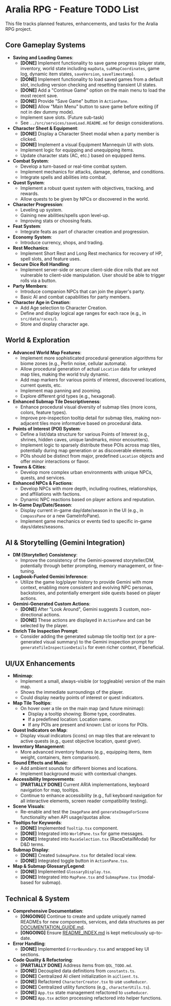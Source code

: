 
# Aralia RPG - Feature TODO List

This file tracks planned features, enhancements, and tasks for the Aralia RPG project.

## Core Gameplay Systems

*   **Saving and Loading Games**:
    *   **[DONE]** Implement functionality to save game progress (player state, inventory, world state including `mapData`, `subMapCoordinates`, game log, dynamic item states, `saveVersion`, `saveTimestamp`).
    *   **[DONE]** Implement functionality to load saved games from a default slot, including version checking and resetting transient UI states.
    *   **[DONE]** Add a "Continue Game" option on the main menu to load the most recent save.
    *   **[DONE]** Provide "Save Game" button in `ActionPane`.
    *   **[DONE]** Allow "Main Menu" button to save game before exiting (if not in dev dummy mode).
    *   Implement save slots. (Future sub-task)
    *   See `../src/services/saveLoad.README.md` for design considerations.
*   **Character Sheet & Equipment**:
    *   **[DONE]** Display a Character Sheet modal when a party member is clicked.
    *   **[DONE]** Implement a visual Equipment Mannequin UI with slots.
    *   Implement logic for equipping and unequipping items.
    *   Update character stats (AC, etc.) based on equipped items.
*   **Combat System**:
    *   Develop a turn-based or real-time combat system.
    *   Implement mechanics for attacks, damage, defense, and conditions.
    *   Integrate spells and abilities into combat.
*   **Quest System**:
    *   Implement a robust quest system with objectives, tracking, and rewards.
    *   Allow quests to be given by NPCs or discovered in the world.
*   **Character Progression**:
    *   Leveling up system.
    *   Gaining new abilities/spells upon level-up.
    *   Improving stats or choosing feats.
*   **Feat System**:
    *   Integrate feats as part of character creation and progression.
*   **Economy System**:
    *   Introduce currency, shops, and trading.
*   **Rest Mechanics**:
    *   Implement Short Rest and Long Rest mechanics for recovery of HP, spell slots, and feature uses.
*   **Secure Dice Roll Handling**:
    *   Implement server-side or secure client-side dice rolls that are not vulnerable to client-side manipulation. User should be able to trigger rolls via a button.
*   **Party Members**:
    *   Introduce companion NPCs that can join the player's party.
    *   Basic AI and combat capabilities for party members.
*   **Character Age in Creation**:
    *   Add Age selection to Character Creation.
    *   Define and display logical age ranges for each race (e.g., in `src/data/races/`).
    *   Store and display character age.

## World & Exploration

*   **Advanced World Map Features**:
    *   Implement more sophisticated procedural generation algorithms for biome zones (e.g., Perlin noise, cellular automata).
    *   Allow procedural generation of actual `Location` data for unkeyed map tiles, making the world truly dynamic.
    *   Add map markers for various points of interest, discovered locations, current quests, etc.
    *   Implement map panning and zooming.
    *   Explore different grid types (e.g., hexagonal).
*   **Enhanced Submap Tile Descriptiveness**:
    *   Enhance procedural visual diversity of submap tiles (more icons, colors, feature types).
    *   Improve pre-inspection tooltip detail for submap tiles, making non-adjacent tiles more informative based on procedural data.
*   **Points of Interest (POI) System**:
    *   Define a list/data structure for various Points of Interest (e.g., shrines, hidden caves, unique landmarks, minor encounters).
    *   Implement logic to sparsely distribute these POIs across map tiles, potentially during map generation or as discoverable elements.
    *   POIs should be distinct from major, predefined `Location` objects and offer minor interactions or flavor.
*   **Towns & Cities**:
    *   Develop more complex urban environments with unique NPCs, quests, and services.
*   **Enhanced NPCs & Factions**:
    *   Develop NPCs with more depth, including routines, relationships, and affiliations with factions.
    *   Dynamic NPC reactions based on player actions and reputation.
*   **In-Game Day/Date/Season**:
    *   Display current in-game day/date/season in the UI (e.g., in `CompassPane` or a new GameInfoPane).
    *   Implement game mechanics or events tied to specific in-game days/dates/seasons.


## AI & Storytelling (Gemini Integration)

*   **DM (Storyteller) Consistency**:
    *   Improve the consistency of the Gemini-powered storyteller/DM, potentially through better prompting, memory management, or fine-tuning.
*   **Logbook-Fueled Gemini Inference**:
    *   Utilize the game log/player history to provide Gemini with more context, enabling more consistent and evolving NPC personas, backstories, and potentially emergent side quests based on player actions.
*   **Gemini-Generated Custom Actions**:
    *   **[DONE]** After "Look Around", Gemini suggests 3 custom, non-directional actions.
    *   **[DONE]** These actions are displayed in `ActionPane` and can be selected by the player.
*   **Enrich Tile Inspection Prompt**:
    *   Consider adding the generated submap tile tooltip text (or a pre-generated visual summary) to the Gemini inspection prompt for `generateTileInspectionDetails` for even richer context, if beneficial.

## UI/UX Enhancements

*   **Minimap**:
    *   Implement a small, always-visible (or toggleable) version of the main map.
    *   Shows the immediate surroundings of the player.
    *   Could display nearby points of interest or quest indicators.
*   **Map Tile Tooltips**:
    *   On hover over a tile on the main map (and future minimap):
        *   Display a tooltip showing: Biome type, coordinates.
        *   If a predefined location: Location name.
        *   If any POIs are present and known: List or icons for POIs.
*   **Quest Indicators on Map**:
    *   Display visual indicators (icons) on map tiles that are relevant to active quests (e.g., quest objective location, quest giver).
*   **Inventory Management**:
    *   More advanced inventory features (e.g., equipping items, item weight, containers, item comparison).
*   **Sound Effects and Music**:
    *   Add ambient sounds for different biomes and locations.
    *   Implement background music with contextual changes.
*   **Accessibility Improvements**:
    *   **[PARTIALLY DONE]** Current ARIA implementations, keyboard navigation for map, tooltips.
    *   Continue to enhance accessibility (e.g., full keyboard navigation for all interactive elements, screen reader compatibility testing).
*   **Scene Visuals**:
    *   Re-enable and test the `ImagePane` and `generateImageForScene` functionality when API usage/quotas allow.
*   **Tooltips for Keywords**:
    *   **[DONE]** Implemented `Tooltip.tsx` component.
    *   **[DONE]** Integrated into `WorldPane.tsx` for game messages.
    *   **[DONE]** Integrated into `RaceSelection.tsx` (RaceDetailModal) for D&D terms.
*   **Submap Display**:
    *   **[DONE]** Created `SubmapPane.tsx` for detailed local view.
    *   **[DONE]** Integrated toggle button in `ActionPane.tsx`.
*   **Map & Submap Glossary/Legend**:
    *   **[DONE]** Implemented `GlossaryDisplay.tsx`.
    *   **[DONE]** Integrated into `MapPane.tsx` and `SubmapPane.tsx` (modal-based for submap).

## Technical & System

*   **Comprehensive Documentation**:
    *   **[ONGOING]** Continue to create and update uniquely named READMEs for new components, services, and data structures as per [DOCUMENTATION_GUIDE.md](./DOCUMENTATION_GUIDE.md).
    *   **[ONGOING]** Ensure [README_INDEX.md](./README_INDEX.md) is kept meticulously up-to-date.
*   **Error Handling**:
    *   **[DONE]** Implemented `ErrorBoundary.tsx` and wrapped key UI sections.
*   **Code Quality & Refactoring**:
    *   **[PARTIALLY DONE]** Address items from `QOL_TODO.md`.
    *   **[DONE]** Decoupled data definitions from `constants.ts`.
    *   **[DONE]** Centralized AI client initialization in `aiClient.ts`.
    *   **[DONE]** Refactored `CharacterCreator.tsx` to use `useReducer`.
    *   **[DONE]** Centralized utility functions (e.g., `characterUtils.ts`).
    *   **[DONE]** `App.tsx` state management refactored to `useReducer`.
    *   **[DONE]** `App.tsx` action processing refactored into helper functions.
